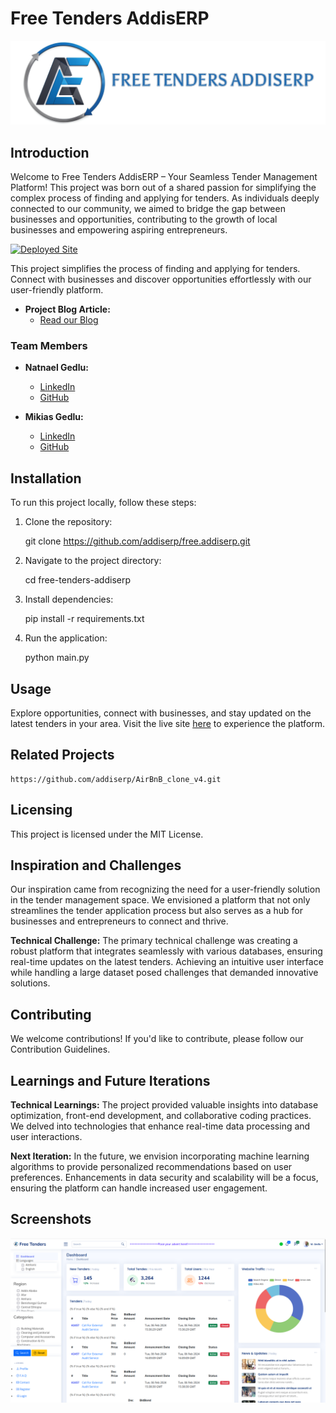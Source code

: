 # Free Tenders AddisERP
![Screenshot](static/images/hero.jpg)
## Introduction

Welcome to Free Tenders AddisERP – Your Seamless Tender Management Platform! This project was born out of a shared passion for simplifying the complex process of finding and applying for tenders. As individuals deeply connected to our community, we aimed to bridge the gap between businesses and opportunities, contributing to the growth of local businesses and empowering aspiring entrepreneurs.

[![Deployed Site](http://web-01.addiserp.tech/about)](http://54.237.68.51/)

This project simplifies the process of finding and applying for tenders. Connect with businesses and discover opportunities effortlessly with our user-friendly platform.

- **Project Blog Article:**
  - [Read our Blog](http://web-01.addiserp.tech/about)

### Team Members

- **Natnael Gedlu:**
  - [LinkedIn](https://www.linkedin.com/in/natnael-gedlu-26a279293/)
  - [GitHub](https://github.com/Natnael-Gedlu)

- **Mikias Gedlu:**
  - [LinkedIn](https://www.linkedin.com/in/mikias-gedlu-53954a1b8/)
  - [GitHub](https://github.com/addiserp)

## Installation

To run this project locally, follow these steps:

1. Clone the repository:

   git clone https://github.com/addiserp/free.addiserp.git
   
2. Navigate to the project directory:

   cd free-tenders-addiserp

3. Install dependencies:

   pip install -r requirements.txt

4. Run the application:

   python main.py

## Usage

Explore opportunities, connect with businesses, and stay updated on the latest tenders in your area. Visit the live site [here](http://54.237.68.51/) to experience the platform.

## Related Projects

    https://github.com/addiserp/AirBnB_clone_v4.git

## Licensing

This project is licensed under the MIT License.

## Inspiration and Challenges

Our inspiration came from recognizing the need for a user-friendly solution in the tender management space. We envisioned a platform that not only streamlines the tender application process but also serves as a hub for businesses and entrepreneurs to connect and thrive.

**Technical Challenge:**
The primary technical challenge was creating a robust platform that integrates seamlessly with various databases, ensuring real-time updates on the latest tenders. Achieving an intuitive user interface while handling a large dataset posed challenges that demanded innovative solutions.

## Contributing
We welcome contributions! If you'd like to contribute, please follow our Contribution Guidelines.

## Learnings and Future Iterations

**Technical Learnings:**
The project provided valuable insights into database optimization, front-end development, and collaborative coding practices. We delved into technologies that enhance real-time data processing and user interactions.

**Next Iteration:**
In the future, we envision incorporating machine learning algorithms to provide personalized recommendations based on user preferences. Enhancements in data security and scalability will be a focus, ensuring the platform can handle increased user engagement.

## Screenshots

![Screenshot](static/images/Screenshot.png)
